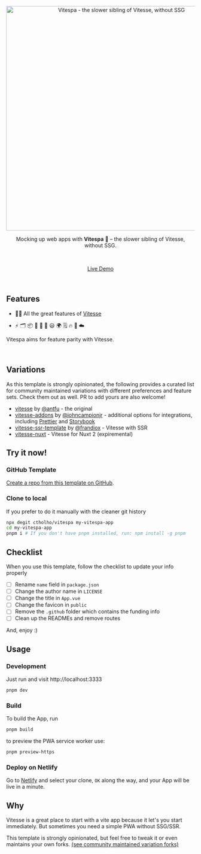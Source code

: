 <p align='center'>
  <img src='https://user-images.githubusercontent.com/11247099/111864893-a457fd00-899e-11eb-9f05-f4b88987541d.png' alt='Vitespa - the slower sibling of Vitesse, without SSG' width='600'/>
</p>

<p align='center'>
Mocking up web apps with <b>Vitespa</b> 🛵 – the slower sibling of Vitesse, without SSG.
</p>

<br>

<p align='center'>
<a href="https://vitespa.netlify.app/">Live Demo</a>
</p>

<br>

## Features

- 🏋️‍♀️ All the great features of [Vitesse](https://github.com/antfu/vitesse#readme)

- ⚡️ 🗂 📦 📑 📲 🎨 😃 🌍 🗒 🔥 🦾 ☁️

Vitespa aims for feature parity with Vitesse.

<br>

## Variations

As this template is strongly opinionated, the following provides a curated list for community maintained variations with different preferences and feature sets. Check them out as well. PR to add yours are also welcome!

- [vitesse](https://github.com/antfu/vitesse) by [@antfu](https://github.com/antfu) - the original
- [vitesse-addons](https://github.com/JohnCampionJr/vitesse-addons) by [@johncampionjr](https://github.com/johncampionjr) - additional options for integrations, including [Prettier](https://prettier.io) and [Storybook](https://storybook.js.org)
- [vitesse-ssr-template](https://github.com/frandiox/vitesse-ssr-template) by [@frandiox](https://github.com/frandiox) - Vitesse with SSR
- [vitesse-nuxt](https://github.com/antfu/vitesse-nuxt) - Vitesse for Nuxt 2 (expiremental)

## Try it now!

### GitHub Template

[Create a repo from this template on GitHub](https://github.com/ctholho/vitespa/generate).

### Clone to local

If you prefer to do it manually with the cleaner git history

```bash
npx degit ctholho/vitespa my-vitespa-app
cd my-vitespa-app
pnpm i # If you don't have pnpm installed, run: npm install -g pnpm
```

## Checklist

When you use this template, follow the checklist to update your info properly

- [ ] Rename `name` field in `package.json`
- [ ] Change the author name in `LICENSE`
- [ ] Change the title in `App.vue`
- [ ] Change the favicon in `public`
- [ ] Remove the `.github` folder which contains the funding info
- [ ] Clean up the READMEs and remove routes

And, enjoy :)

## Usage

### Development

Just run and visit http://localhost:3333

```bash
pnpm dev
```

### Build

To build the App, run

```bash
pnpm build
```

to preview the PWA service worker use:

```bash
pnpm preview-https
```


### Deploy on Netlify

Go to [Netlify](https://app.netlify.com/start) and select your clone, `OK` along the way, and your App will be live in a minute.

## Why

Vitesse is a great place to start with a vite app because it let's you start immediately. But sometimes you need a simple PWA without SSG/SSR.

This template is strongly opinionated, but feel free to tweak it or even maintains your own forks. [(see community maintained variation forks)](#variations)
